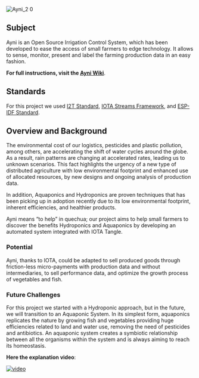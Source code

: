 ![Ayni_2 0](https://user-images.githubusercontent.com/51343893/99911628-f9b32480-2cb2-11eb-9516-e8e3f39edd2d.png)

## Subject
Ayni is an Open Source Irrigation Control System, which has been developed to ease the access of small farmers to edge technology. It allows to sense, monitor, present and label the farming production data in an easy fashion. 

**For full instructions, visit the [Ayni Wiki](https://github.com/Agro-iot/iot2tangle.ayni/wiki)**.

## Standards
For this project we used [I2T Standard](https://github.com/iot2tangle), [IOTA Streams Framework](https://www.iota.org/solutions/streams), and [ESP-IDF Standard](https://docs.espressif.com/projects/esp-idf/en/stable/get-started/).

## Overview and Background
The environmental cost of our logistics, pesticides and plastic pollution, among others, are accelerating the shift of water cycles around the globe. As a result, rain patterns are changing at accelerated rates, leading us to unknown scenarios. This fact highlights the urgency of a new type of distributed agriculture with low environmental footprint and enhanced use of allocated resources, by new designs and ongoing analysis of production data.

In addition, Aquaponics and Hydroponics are proven techniques that has been picking up in adoption recently due to its low environmental footprint, inherent efficiencies, and healthier products. 

Ayni means “to help” in quechua; our project aims to help small farmers to discover the benefits Hydroponics and Aquaponics by developing an automated system integrated with IOTA Tangle.

### Potential
Ayni, thanks to IOTA, could be adapted to sell produced goods through friction-less micro-payments with production data and without intermediaries, to sell performance data, and optimize the growth process of vegetables and fish.

### Future Challenges
For this project we started with a Hydroponic approach, but in the future, we will transition to an Aquaponic System. In its simplest form, aquaponics replicates the nature by growing fish and vegetables providing huge efficiencies related to land and water use, removing the need of pesticides and antibiotics. An aquaponic system creates a symbiotic relationship between all the organisms within the system and is always aiming to reach its homeostasis.

**Here the explanation video**:

[![video](https://user-images.githubusercontent.com/51343893/100295804-d3f27d80-2f47-11eb-8860-842cf3a3b887.png)](https://youtu.be/qxbyUm3MuUg)
